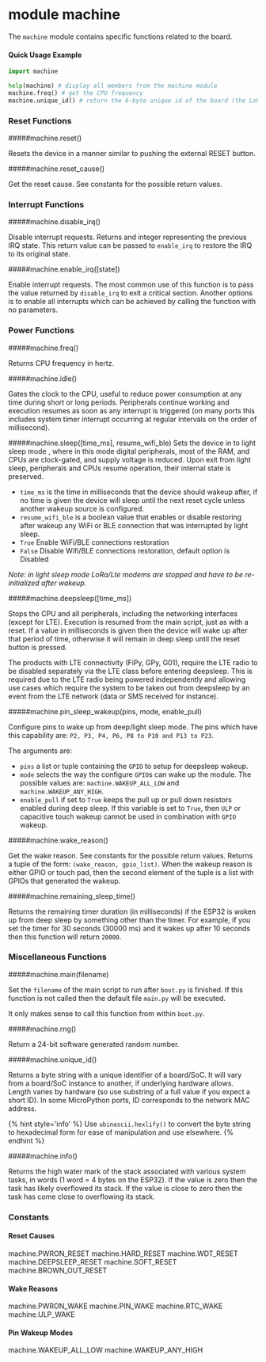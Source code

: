 # module machine

The `machine` module contains specific functions related to the board.

#### Quick Usage Example

```python
import machine

help(machine) # display all members from the machine module
machine.freq() # get the CPU frequency
machine.unique_id() # return the 6-byte unique id of the board (the LoPy's WiFi MAC address)
```

### Reset Functions

#####<function>machine.reset()</function>

Resets the device in a manner similar to pushing the external RESET button.

#####<function>machine.reset_cause()</function>

Get the reset cause. See constants for the possible return values.

### Interrupt Functions

#####<function>machine.disable_irq()</function>

Disable interrupt requests. Returns and integer representing the previous IRQ state. This return value can be passed to `enable_irq` to restore the IRQ to its original state.

#####<function>machine.enable_irq([state])</function>

Enable interrupt requests. The most common use of this function is to pass the value returned by `disable_irq` to exit a critical section. Another options is to enable all interrupts which can be achieved by calling the function with no parameters.

### Power Functions

#####<function>machine.freq()</function>

Returns CPU frequency in hertz.

#####<function>machine.idle()</function>

Gates the clock to the CPU, useful to reduce power consumption at any time during short or long periods. Peripherals continue working and execution resumes as soon as any interrupt is triggered (on many ports this includes system timer interrupt occurring at regular intervals on the order of millisecond).

#####<function>machine.sleep([time_ms], resume_wifi_ble)</function>
 Sets the device in to light sleep mode , where in this mode digital peripherals, most of the RAM, and CPUs are clock-gated, and supply voltage is reduced. Upon exit from light sleep, peripherals and CPUs resume operation, their internal state is preserved.
 * `time_ms` is the time in milliseconds that the device should wakeup after, if no time is given the device will sleep until the next reset cycle unless another wakeup source is configured.
* `resume_wifi_ble` is a boolean value that enables or disable restoring after wakeup any WiFi or BLE connection that was interrupted by light sleep.
* `True` Enable WiFi/BLE connections restoration
* `False` Disable Wifi/BLE connections restoration, default option is Disabled

 _Note: in light sleep mode LoRa/Lte modems are stopped and have to be re-initialized after wakeup._

#####<function>machine.deepsleep([time_ms])</function>

Stops the CPU and all peripherals, including the networking interfaces (except for LTE). Execution is resumed from the main script, just as with a reset. If a value in milliseconds is given then the device will wake up after that period of time, otherwise it will remain in deep sleep until the reset button is pressed.

The products with LTE connectivity (FiPy, GPy, G01), require the LTE radio to be disabled separately via the LTE class before entering deepsleep. This is required due to the LTE radio being powered independently and allowing use cases which require the system to be taken out from deepsleep by an event from the LTE network (data or SMS received for instance).

#####<function>machine.pin_sleep_wakeup(pins, mode, enable_pull)</function>

Configure pins to wake up from deep/light sleep mode. The pins which have this capability are: `P2, P3, P4, P6, P8 to P10 and P13 to P23`.

The arguments are:

- `pins` a list or tuple containing the `GPIO` to setup for deepsleep wakeup.
- `mode` selects the way the configure `GPIO`s can wake up the module. The possible values are: `machine.WAKEUP_ALL_LOW` and `machine.WAKEUP_ANY_HIGH`.
- `enable_pull` if set to `True` keeps the pull up or pull down resistors enabled during deep sleep. If this variable is set to `True`, then `ULP` or capacitive touch wakeup cannot be used in combination with `GPIO` wakeup.

#####<function>machine.wake_reason()</function>

Get the wake reason. See constants for the possible return values. Returns a tuple of the form: `(wake_reason, gpio_list)`. When the wakeup reason is either GPIO or touch pad, then the second element of the tuple is a list with GPIOs that generated the wakeup.

#####<function>machine.remaining_sleep_time()</function>

Returns the remaining timer duration (in milliseconds) if the ESP32 is woken up
from deep sleep by something other than the timer. For example, if you set the
timer for 30 seconds (30000 ms) and it wakes up after 10 seconds then this
function will return `20000`.

### Miscellaneous Functions

#####<function>machine.main(filename)</function>

Set the `filename` of the main script to run after `boot.py` is finished. If this function is not called then the default file `main.py` will be executed.

It only makes sense to call this function from within `boot.py`.

#####<function>machine.rng()</function>

Return a 24-bit software generated random number.

#####<function>machine.unique_id()</function>

Returns a byte string with a unique identifier of a board/SoC. It will vary from a board/SoC instance to another, if underlying hardware allows. Length varies by hardware (so use substring of a full value if you expect a short ID). In some MicroPython ports, ID corresponds to the network MAC address.

{% hint style='info' %}
Use `ubinascii.hexlify()` to convert the byte string to hexadecimal form for ease of manipulation and use elsewhere.
{% endhint %}

#####<function>machine.info()</function>

Returns the high water mark of the stack associated with various system tasks,
in words (1 word = 4 bytes on the ESP32). If the value is zero then the task has
likely overflowed its stack. If the value is close to zero then the task
has come close to overflowing its stack.

### Constants

#### Reset Causes

<constant>machine.PWRON_RESET</constant> <constant>machine.HARD_RESET</constant> <constant>machine.WDT_RESET</constant> <constant>machine.DEEPSLEEP_RESET</constant> <constant>machine.SOFT_RESET</constant> <constant>machine.BROWN_OUT_RESET</constant>

#### Wake Reasons

<constant>machine.PWRON_WAKE</constant> <constant>machine.PIN_WAKE</constant> <constant>machine.RTC_WAKE</constant> <constant>machine.ULP_WAKE</constant>

#### Pin Wakeup Modes

<constant>machine.WAKEUP_ALL_LOW</constant> <constant>machine.WAKEUP_ANY_HIGH</constant>
